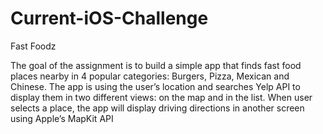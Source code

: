 # Current-iOS-Challenge
Fast Foodz

The goal of the assignment is to build a simple app that finds fast food places nearby in 4 popular categories: Burgers, Pizza, Mexican and Chinese. The app is using the user’s location and searches Yelp API to display them in two different views: on the map and in the list. When user selects a place, the app will display driving directions in another screen using Apple’s MapKit API
